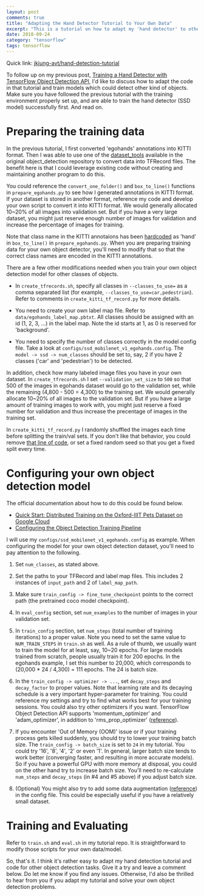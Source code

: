 ```yaml
---
layout: post
comments: true
title: "Adapting the Hand Detector Tutorial to Your Own Data"
excerpt: "This is a tutorial on how to adapt my 'hand detector' to other object detection tasks.  You should be able to train your own models to detect other kinds of objects with very little change to my code."
date: 2018-09-24
category: "tensorflow"
tags: tensorflow
---
```


Quick link: [jkjung-avt/hand-detection-tutorial](https://github.com/jkjung-avt/hand-detection-tutorial)

To follow up on my previous post, [Training a Hand Detector with TensorFlow Object Detection API](https://jkjung-avt.github.io/hand-detection-tutorial/), I'd like to discuss how to adapt the code in that tutorial and train models which could detect other kind of objects.  Make sure you have followed the previous tutorial with the training environment properly set up, and are able to train the hand detector (SSD model) successfully first.  And read on.

# Preparing the training data

In the previous tutorial, I first converted 'egohands' annotations into KITTI format.  Then I was able to use one of the [dataset_tools](https://github.com/tensorflow/models/tree/master/research/object_detection/dataset_tools) available in the original object_detection repository to convert data into TFRecord files.  The benefit here is that I could leverage existing code without creating and maintaining another program to do this.

You could reference the `convert_one_folder()` and `box_to_line()` functions in `prepare_egohands.py` to see how I generated annotations in KITTI format.  If your dataset is stored in another format, reference my code and develop your own script to convert it into KITTI format.  We would generally allocated 10~20% of all images into validation set.  But if you have a very large dataset, you might just reserve enough number of images for validation and increase the percentage of images for training.

Note that class name in the KITTI annotaions has been [hardcoded](https://github.com/jkjung-avt/hand-detection-tutorial/blob/master/prepare_egohands.py#L139) as 'hand' in `box_to_line()` in `prepare_egohands.py`.  When you are preparing training data for your own object detector, you'll need to modify that so that the correct class names are encoded in the KITTI annotations.

There are a few other modifications needed when you train your own object detection model for other classes of objects.

* In `create_tfrecords.sh`, specify all classes in `--classes_to_use=` as a comma separated list (for example, `--classes_to_use=car,pedestrian`).  Refer to comments in `create_kitti_tf_record.py` for more details.

* You need to create your own label map file.  Refer to `data/egohands_label_map.pbtxt`.  All classes should be assigned with an id (1, 2, 3, ...) in the label map.  Note the id starts at 1, as 0 is reserved for 'background'.

* You need to specify the number of classes correctly in the model config file.  Take a look at `configs/ssd_mobilenet_v1_egohands.config`.  The `model -> ssd -> num_classes` should be set to, say, 2 if you have 2 classes ('car' and 'pedestrian') to be detected.

In addition, check how many labeled image files you have in your own dataset.  In `create_tfrecords.sh` I set `--validation_set_size` to `500` so that 500 of the images in egohands dataset would go to the validation set, while the remaining (4,800 - 500 = 4,300) to the training set.  We would generally allocate 10~20% of all images to the validation set.  But if you have a large amount of training images to work with, you might just reserve a fixed number for validation and thus increase the precentage of images in the training set.

In `create_kitti_tf_record.py` I randomly shuffled the images each time before splitting the train/val sets.  If you don't like that behavior, you could remove [that line of code](https://github.com/jkjung-avt/hand-detection-tutorial/blob/master/create_kitti_tf_record.py#L113), or set a fixed random seed so that you get a fixed split every time.

# Configuring your own object detection model

The official documentation about how to do this could be found below.

* [Quick Start: Distributed Training on the Oxford-IIIT Pets Dataset on Google Cloud](https://github.com/tensorflow/models/blob/master/research/object_detection/g3doc/running_pets.md)
* [Configuring the Object Detection Training Pipeline](https://github.com/tensorflow/models/blob/master/research/object_detection/g3doc/configuring_jobs.md)

I will use my `configs/ssd_mobilenet_v1_egohands.config` as example.  When configuring the model for your own object detection dataset, you'll need to pay attention to the following.

1. Set `num_classes`, as stated above.

2. Set the paths to your TFRecord and label map files.  This includes 2 instances of `input_path` and 2 of `label_map_path`.

3. Make sure `train_config -> fine_tune_checkpoint` points to the correct path (the pretrained coco model checkpoint).

4. In `eval_config` section, set `num_examples` to the number of images in your validation set.

5. In `train_config` section, set `num_steps` (total number of training iterations) to a proper value.  Note you need to set the same value to `NUM_TRAIN_STEPS` in `train.sh` as well.  As a rule of thumb, we usually want to train the model for at least, say, 10~20 epochs.  For large models trained from scratch, people usually train it for 200 epochs.  In the egohands example, I set this number to 20,000, which corresponds to (20,000 * 24 / 4,300) = 111 epochs.  The 24 is batch size.

6. In the `train_config -> optimizer -> ...`, set `decay_steps` and `decay_factor` to proper values.  Note that learning rate and its decaying schedule is a very important hyper-parameter for training.  You could reference my settings and try to find what works best for your training sessions.  You could also try other optimizers if you want.  TensorFlow Object Detection API supports 'momentum_optimizer' and 'adam_optimizer', in addition to 'rms_prop_optimizer' ([reference](https://github.com/tensorflow/models/blob/master/research/object_detection/protos/optimizer.proto)).

7. If you encounter 'Out of Memory (OOM)' issue or if your training process gets killed suddenly, you should try to lower your training batch size.  The `train_config -> batch_size` is set to `24` in my tutorial.  You could try '16', '8', '4', '2' or even '1'.  In general, larger batch size tends to work better (converging faster, and resulting in more accurate models).  So if you have a powerful GPU with more memory at disposal, you could on the other hand try to increase batch size.  You'll need to re-calculate `num_steps` and `decay_steps` (in #4 and #5 above) if you adjust batch size.

8. (Optional) You might also try to add some data augmentation ([reference](https://stackoverflow.com/questions/44906317/what-are-possible-values-for-data-augmentation-options-in-the-tensorflow-object)) in the config file.  This could be especially useful if you have a relatively small dataset.

# Training and Evaluating

Refer to `train.sh` and `eval.sh` in my tutorial repo.  It is straightforward to modify those scripts for your own data/model.

So, that's it.  I think it's rather easy to adapt my hand detection tutorial and code for other object detection tasks.  Give it a try and leave a comment below.  Do let me know if you find any issues.  Otherwise, I'd also be thrilled to hear from you if you adapt my tutorial and solve your own object detection problems.
